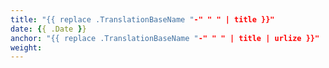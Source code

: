```yaml
---
title: "{{ replace .TranslationBaseName "-" " " | title }}"
date: {{ .Date }}
anchor: "{{ replace .TranslationBaseName "-" " " | title | urlize }}"
weight: 
---
```


